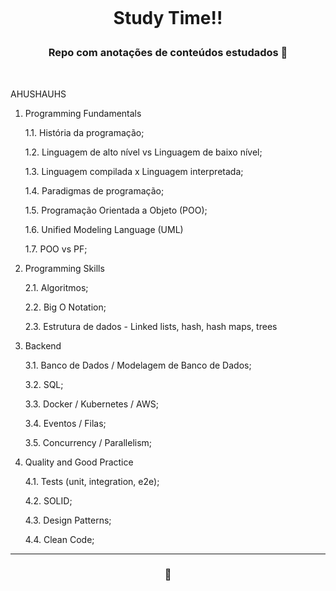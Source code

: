 <h1 align="center">
    <br>
    <p align="center"> Study Time!! <p>
</h1>

<h3 align="center">  Repo com anotações de conteúdos estudados 📖  </h3>
<br>

AHUSHAUHS

1. Programming Fundamentals

    1.1. História da programação;

    1.2. Linguagem de alto nível vs Linguagem de baixo nível;

    1.3. Linguagem compilada x Linguagem interpretada;

    1.4. Paradigmas de programação;

    1.5. Programação Orientada a Objeto (POO);

    1.6. Unified Modeling Language (UML)

    1.7. POO vs PF;

2. Programming Skills

    2.1. Algoritmos;

    2.2. Big O Notation;

    2.3. Estrutura de dados - Linked lists, hash, hash maps, trees

3. Backend

    3.1. Banco de Dados / Modelagem de Banco de Dados;

    3.2. SQL;

    3.3. Docker / Kubernetes / AWS;

    3.4. Eventos / Filas;

    3.5. Concurrency / Parallelism;

4. Quality and Good Practice

    4.1. Tests (unit, integration, e2e);

    4.2. SOLID;

    4.3. Design Patterns;

    4.4. Clean Code;

---

<h3 align="center">  💜  </h3>
<br>